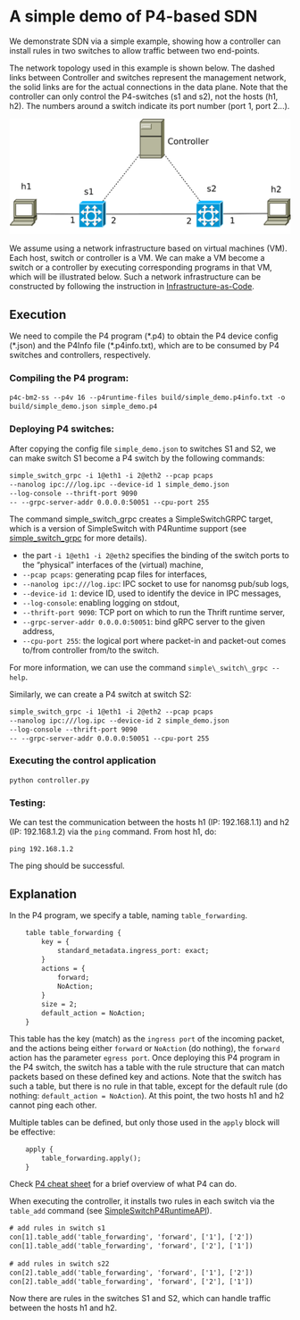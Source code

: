 # A simple demo of P4-based SDN

We demonstrate SDN via a simple example, showing how a controller can install rules in two switches to allow traffic between two end-points.

The network topology used in this example is shown below. The dashed links between Controller and switches represent the management network, the solid links are for the actual connections in the data plane. Note that the controller can only control the P4-switches (s1 and s2), not the hosts (h1, h2). The numbers around a switch indicate its port number (port 1, port 2...).

![topo-simple-demo](topo-simple-demo.svg)

We assume using a network infrastructure based on virtual machines (VM). Each host, switch or controller is a VM. We can make a VM become a switch or a controller by executing corresponding programs in that VM, which will be illustrated below. Such a network infrastructure can be constructed by following the instruction in [Infrastructure-as-Code](../Infrastructure-as-Code).

## Execution

We need to compile the P4 program (\*.p4) to obtain the P4 device config (\*.json) and the P4Info file (\*.p4info.txt), which are to be consumed by P4 switches and controllers, respectively. 

### Compiling the P4 program:

```
p4c-bm2-ss --p4v 16 --p4runtime-files build/simple_demo.p4info.txt -o build/simple_demo.json simple_demo.p4
```

### Deploying P4 switches:
After copying the config file `simple_demo.json` to switches S1 and S2, we can make switch S1 become a P4 switch by the following commands:

```
simple_switch_grpc -i 1@eth1 -i 2@eth2 --pcap pcaps
--nanolog ipc:///log.ipc --device-id 1 simple_demo.json
--log-console --thrift-port 9090
-- --grpc-server-addr 0.0.0.0:50051 --cpu-port 255
```

The command simple\_switch\_grpc creates a SimpleSwitchGRPC target, which is a version of SimpleSwitch with P4Runtime support (see [simple\_switch\_grpc](https://github.com/p4lang/behavioral-model/blob/main/targets/simple_switch_grpc/README.md) for more details).

+ the part `-i 1@eth1 -i 2@eth2` specifies the binding of the switch ports to
the “physical” interfaces of the (virtual) machine,
+ `--pcap pcaps`: generating pcap files for interfaces,
+ `--nanolog ipc:///log.ipc`: IPC socket to use for nanomsg pub/sub logs,
+ `--device-id 1`: device ID, used to identify the device in IPC messages,
+ `--log-console`: enabling logging on stdout,
+ `--thrift-port 9090`: TCP port on which to run the Thrift runtime server,
+ `--grpc-server-addr 0.0.0.0:50051`: bind gRPC server to the given address,
+ `--cpu-port 255`: the logical port where packet-in and packet-out comes to/from controller from/to the switch.

For more information, we can use the command `simple\_switch\_grpc --help`.

Similarly, we can create a P4 switch at switch S2:

```
simple_switch_grpc -i 1@eth1 -i 2@eth2 --pcap pcaps
--nanolog ipc:///log.ipc --device-id 2 simple_demo.json
--log-console --thrift-port 9090
-- --grpc-server-addr 0.0.0.0:50051 --cpu-port 255
```

### Executing the control application

```
python controller.py
```

### Testing:

We can test the communication between the hosts h1 (IP: 192.168.1.1) and h2 (IP: 192.168.1.2) via the `ping` command. From host h1, do:

```
ping 192.168.1.2
```

The ping should be successful.


## Explanation

In the P4 program, we specify a table, naming `table_forwarding`.

```
    table table_forwarding {
        key = {
            standard_metadata.ingress_port: exact;
        }
        actions = {
            forward;
            NoAction;
        }
        size = 2;
        default_action = NoAction;
    }
```

This table has the key (match) as the `ingress port` of the incoming packet, and the actions being either `forward` or `NoAction` (do nothing), the `forward` action has the parameter `egress port`. 
Once deploying this P4 program in the P4 switch, the switch has a table with the rule structure that can match packets based on these defined key and actions. Note that the switch has such a table, but there is no rule in that table, except for the default rule (do nothing: `default_action = NoAction`). At this point, the two hosts h1 and h2 cannot ping each other.

Multiple tables can be defined, but only those used in the `apply` block will be effective:

```
    apply {
        table_forwarding.apply();
    }
```

Check [P4 cheat sheet](https://github.com/p4lang/tutorials/blob/master/p4-cheat-sheet.pdf) for a brief overview of what P4 can do.

When executing the controller, it installs two rules in each switch via the `table_add` command (see [SimpleSwitchP4RuntimeAPI](https://nsg-ethz.github.io/p4-utils/p4utils.utils.sswitch_p4runtime_API.html#p4utils.utils.sswitch_p4runtime_API.SimpleSwitchP4RuntimeAPI.table_add)). 

```
# add rules in switch s1
con[1].table_add('table_forwarding', 'forward', ['1'], ['2'])
con[1].table_add('table_forwarding', 'forward', ['2'], ['1'])

# add rules in switch s22
con[2].table_add('table_forwarding', 'forward', ['1'], ['2'])
con[2].table_add('table_forwarding', 'forward', ['2'], ['1'])
```

Now there are rules in the switches S1 and S2, which can handle traffic between the hosts h1 and h2.
